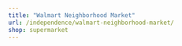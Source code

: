 ```yaml
---
title: "Walmart Neighborhood Market"
url: /independence/walmart-neighborhood-market/
shop: supermarket
---
```

